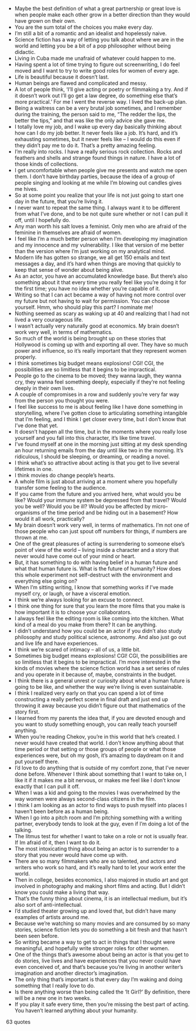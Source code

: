  - Maybe the best definition of what a great partnership or great love is when people make each other grow in a better direction than they would have grown on their own.
 - You are the sum total of the choices you make every day.
 - I’m still a bit of a romantic and an idealist and hopelessly naive.
 - Science fiction has a way of letting you talk about where we are in the world and letting you be a bit of a pop philosopher without being didactic.
 - Living in Cuba made me unafraid of whatever could happen to me.
 - Having spent a lot of time trying to figure out screenwriting, I do feel moved and I want to try to write good roles for women of every age.
 - Life is beautiful because it doesn’t last.
 - Human beings are flawed and complicated and messy.
 - A lot of people think, ‘I’ll give acting or poetry or filmmaking a try. And if it doesn’t work out I’ll go get a law degree, do something else that’s more practical.’ For me I went the reverse way. I lived the back-up plan.
 - Being a waitress can be a very brutal job sometimes, and I remember during the training, the person said to me, “The redder the lips, the better the tips,” and that was like the only advice she gave me.
 - I totally love my job, and I wake up every day basically thinking about how can I do my job better. It never feels like a job. It’s hard, and it’s exhausting sometimes, but it never feels like – I would do this even if they didn’t pay me to do it. That’s a pretty amazing feeling.
 - I’m really into rocks. I have a really serious rock collection. Rocks and feathers and shells and strange found things in nature. I have a lot of those kinds of collections.
 - I get uncomfortable when people give me presents and watch me open them. I don’t have birthday parties, because the idea of a group of people singing and looking at me while I’m blowing out candles gives me hives.
 - So at some point you realize that your life is not just going to start one day in the future, that you’re living it.
 - I never want to repeat the same thing. I always want it to be different from what I’ve done, and to be not quite sure whether or not I can pull it off, until I hopefully do.
 - Any man worth his salt loves a feminist. Only men who are afraid of the feminine in themselves are afraid of women.
 - I feel like I’m a much better person when I’m developing my imagination and my innocence and my vulnerability. I like that version of me better than the version where I’m just working on my analytical mind.
 - Modern life has gotten so strange, we all get 150 emails and text messages a day, and it’s hard when things are moving that quickly to keep that sense of wonder about being alive.
 - As an actor, you have an accumulated knowledge base. But there’s also something about it that every time you really feel like you’re doing it for the first time; you have no idea whether you’re capable of it.
 - Writing so that I can act became a way of having not more control over my future but not having to wait for permission. You can choose yourself. Hmm, who should play this part? I nominate me!
 - Nothing seemed as scary as waking up at 40 and realizing that I had not lived a very courageous life.
 - I wasn’t actually very naturally good at economics. My brain doesn’t work very well, in terms of mathematics.
 - So much of the world is being brought up on these stories that Hollywood is coming up with and exporting all over. They have so much power and influence, so it’s really important that they represent women properly.
 - I think sometimes big budget means explosions! CGI! CGI, the possibilities are so limitless that it begins to be impractical.
 - People go to the cinema to be moved; they wanna laugh, they wanna cry, they wanna feel something deeply, especially if they’re not feeling deeply in their own lives.
 - A couple of compromises in a row and suddenly you’re very far way from the person you thought you were.
 - I feel like success to me is about feeling like I have done something in storytelling, where I’ve gotten close to articulating something intangible that I’m feeling, and I think I get closer every time, but I don’t know that I’ve done that yet.
 - It doesn’t happen all the time, but in the moments where you really lose yourself and you fall into this character, it’s like time travel.
 - I’ve found myself at one in the morning just sitting at my desk spending an hour returning emails from the day until like two in the morning. It’s ridiculous, I should be sleeping, or dreaming, or reading a novel.
 - I think what’s so attractive about acting is that you get to live several lifetimes in one.
 - I think movies do change people’s hearts.
 - A whole film is just about arriving at a moment where you hopefully transfer some feeling to the audience.
 - If you came from the future and you arrived here, what would you be like? Would your immune system be depressed from that travel? Would you be well? Would you be ill? Would you be affected by micro-organisms of the time period and be hiding out in a basement? How would it all work, practically?
 - My brain doesn’t work very well, in terms of mathematics. I’m not one of those people who can just spout off numbers for things, if numbers are thrown at me.
 - One of the great pleasures of acting is surrendering to someone else’s point of view of the world – living inside a character and a story that never would have come out of your mind or heart.
 - But, it has something to do with having belief in a human future and what that human future is. What is the future of humanity? How does this whole experiment not self-destruct with the environment and everything else going on?
 - When I’m sitting writing, I know that something works if I’ve made myself cry, or laugh, or have a visceral emotion.
 - I think we’re always looking for an excuse to connect.
 - I think one thing for sure that you learn the more films that you make is how important it is to choose your collaborators.
 - I always feel like the editing room is like coming into the kitchen. What kind of a meal do you make from there? It can be anything.
 - I didn’t understand how you could be an actor if you didn’t also study philosophy and study political science, astronomy. And also just go out and live life and have experiences.
 - I think we’re scared of intimacy – all of us, a little bit.
 - Sometimes big budget means explosions! CGI! CGI, the possibilities are so limitless that it begins to be impractical. I’m more interested in the kinds of movies where the science fiction world has a set series of rules and you operate in it because of, maybe, constraints in the budget.
 - I think there is a general unrest or curiosity about what a human future is going to be like, and whether the way we’re living is even sustainable.
 - I think I realized very early on that you can spend a lot of time constructing a really perfect scene in final draft and just end up throwing it away because you didn’t figure out that mathematics of the story first.
 - I learned from my parents the idea that, if you are devoted enough and you want to study something enough, you can really teach yourself anything.
 - When you’re reading Chekov, you’re in this world that he’s created. I never would have created that world. I don’t know anything about that time period or that setting or those groups of people or what those experiences were, but oh my gosh, it’s amazing to daydream on it and put yourself there.
 - I’d love to do anything that is outside of my comfort zone, that I’ve never done before. Whenever I think about something that I want to take on, I like it if it makes me a bit nervous, or makes me feel like I don’t know exactly that I can pull it off.
 - When I was a kid and going to the movies I was overwhelmed by the way women were always second-class citizens in the film.
 - I think I am looking as an actor to find ways to push myself into places I haven’t been before as a human being.
 - When I go into a pitch room and I’m pitching something with a writing partner, everybody tends to look at the guy, even if I’m doing a lot of the talking.
 - The litmus test for whether I want to take on a role or not is usually fear. If Im afraid of it, then I want to do it.
 - The most intoxicating thing about being an actor is to surrender to a story that you never would have come up with.
 - There are so many filmmakers who are so talented, and actors and writers who work so hard, and it’s really hard to let your work enter the world.
 - Then in college, besides economics, I also majored in studio art and got involved in photography and making short films and acting. But I didn’t know you could make a living that way.
 - That’s the funny thing about cinema, it is an intellectual medium, but it’s also sort of anti-intellectual.
 - I’d studied theater growing up and loved that, but didn’t have many examples of artists around me.
 - Because we’re watching so many movies and are consumed by so many stories, science fiction lets you do something a bit fresh and that hasn’t been seen before.
 - So writing became a way to get to act in things that I thought were meaningful, and hopefully write stronger roles for other women.
 - One of the things that’s awesome about being an actor is that you get to do stories, live lives and have experiences that you never could have even conceived of, and that’s because you’re living in another writer’s imagination and another director’s imagination.
 - The only thing that’s important is that every day I’m waking and doing something that I really love to do.
 - Is there anything worse than being called the ‘It Girl?’ By definition, there will be a new one in two weeks.
 - If you play it safe every time, then you’re missing the best part of acting. You haven’t learned anything about your humanity.

63 quotes